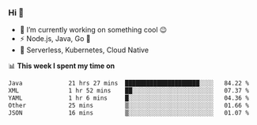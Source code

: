 ### Hi 👋

<!--
**nodejh/nodejh** is a ✨ _special_ ✨ repository because its `README.md` (this file) appears on your GitHub profile.

Here are some ideas to get you started:

- 🔭 I’m currently working on ...
- 🌱 I’m currently learning ...
- 👯 I’m looking to collaborate on ...
- 🤔 I’m looking for help with ...
- 💬 Ask me about ...
- 📫 How to reach me: ...
- 😄 Pronouns: ...
- ⚡ Fun fact: ...
-->

- 🔭 I’m currently working on something cool :wink:
- ⚡ Node.js, Java, Go :thought_balloon:
- 🤖 Serverless, Kubernetes, Cloud Native

📊 **This week I spent my time on**

<!--START_SECTION:waka-->

```txt
Java             21 hrs 27 mins  █████████████████████░░░░   84.22 %
XML              1 hr 52 mins    ██░░░░░░░░░░░░░░░░░░░░░░░   07.37 %
YAML             1 hr 6 mins     █░░░░░░░░░░░░░░░░░░░░░░░░   04.36 %
Other            25 mins         ▒░░░░░░░░░░░░░░░░░░░░░░░░   01.66 %
JSON             16 mins         ▒░░░░░░░░░░░░░░░░░░░░░░░░   01.07 %
```

<!--END_SECTION:waka-->


<!--
:traffic_light: **Visitors**

![visitors](https://visitor-badge.glitch.me/badge?page_id=nodejh.nodejh)
-->
